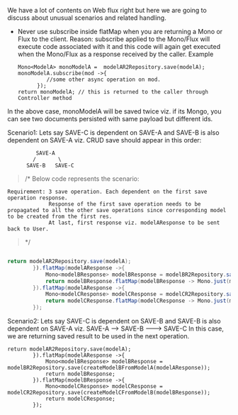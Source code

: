 We have a lot of contents on Web flux right but here we are going to discuss about unusual scenarios and related handling.

* Never use subscribe inside flatMap when you are returning a Mono or Flux to the client.
  Reason: subscribe applied to the Mono/Flux will execute code associated with it and this code will again get executed when the Mono/Flux as a response received by the caller. Example
  ```
  Mono<ModelA> monoModelA =  modelAR2Repository.save(modelA);
  monoModelA.subscribe(mod ->{
           //some other async operation on mod.
        });
  return monoModelA; // this is returned to the caller through Controller method

  ```
In the above case, monoModelA will be saved twice viz. if its Mongo, you can see two documents persisted with same payload but different ids.

Scenario1:
Lets say SAVE-C is dependent on SAVE-A and SAVE-B is also dependent on SAVE-A viz. 
CRUD save should appear in this order: 
```
         SAVE-A
        /       \
      SAVE-B   SAVE-C
```

> /*
   Below code represents the scenario:
   ```
   Requirement: 3 save operation. Each dependent on the first save operation response.
                Response of the first save operation needs to be propagated to all the other save operations since corresponding model to be created from the first res.
                At last, first response viz. modelAResponse to be sent back to User.
```
> */

```java

return modelAR2Repository.save(modelA);
        }).flatMap(modelAResponse ->{
            Mono<modelBResponse> modelBResponse = modelBR2Repository.save(createModelBFromModelA(modelAResponse));
            return modelBResponse.flatMap(modelBResponse -> Mono.just(modelAResponse));
        }).flatMap(modelAResponse ->{
            Mono<modelCResponse> modelCResponse = modelCR2Repository.save(createModelCFromModelA(modelAResponse));
            return modelCResponse.flatMap(modelCResponse -> Mono.just(modelAResponse));
        });

```
Scenario2: 
Lets say SAVE-C is dependent on SAVE-B and SAVE-B is also dependent on SAVE-A viz. 
         SAVE-A   --> SAVE-B   ---> SAVE-C
In this case, we are returning saved result to be used in the next operation.
```
return modelAR2Repository.save(modelA);
        }).flatMap(modelAResponse ->{
            Mono<modelBResponse> modelBResponse = modelBR2Repository.save(createModelBFromModelA(modelAResponse));
            return modelBResponse;
        }).flatMap(modelBResponse ->{
            Mono<modelCResponse> modelCResponse = modelCR2Repository.save(createModelCFromModelB(modelBResponse));
            return modelCResponse;
        });
```
